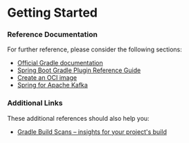 # Getting Started

### Reference Documentation
For further reference, please consider the following sections:

* [Official Gradle documentation](https://docs.gradle.org)
* [Spring Boot Gradle Plugin Reference Guide](https://docs.spring.io/spring-boot/docs/2.3.5.RELEASE/gradle-plugin/reference/html/)
* [Create an OCI image](https://docs.spring.io/spring-boot/docs/2.3.5.RELEASE/gradle-plugin/reference/html/#build-image)
* [Spring for Apache Kafka](https://docs.spring.io/spring-boot/docs/2.3.5.RELEASE/reference/htmlsingle/#boot-features-kafka)

### Additional Links
These additional references should also help you:

* [Gradle Build Scans – insights for your project's build](https://scans.gradle.com#gradle)


